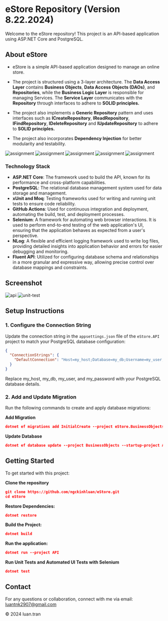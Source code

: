 # eStore Repository (Version 8.22.2024)

Welcome to the eStore repository! This project is an API-based application using ASP.NET Core and PostgreSQL.

## About eStore

- eStore is a simple API-based application designed to manage an online store.

- The project is structured using a 3-layer architecture. The **Data Access Layer** contains **Business Objects**, **Data Access Objects (DAOs)**, and **Repositories**, while the **Business Logic Layer** is responsible for managing Services. The **Service Layer** communicates with the **Repository** through interfaces to adhere to **SOLID principles.**

-  The project also implements a **Generic Repository** pattern and uses interfaces such as **ICreateRepository**, **IReadRepository**, **IFindRepository**, **IDeleteRepository** and **IUpdateRepository** to adhere to **SOLID principles.**

- The project also incorporates **Dependency Injection** for better modularity and testability.

![assignment](./Screenshots/Assignment_01_ASP.NET%20Core%20Web%20API-1.png)
![assignment](./Screenshots/Assignment_01_ASP.NET%20Core%20Web%20API-2.png)
![assignment](./Screenshots/Assignment_01_ASP.NET%20Core%20Web%20API-3.png)
![assignment](./Screenshots/Assignment_01_ASP.NET%20Core%20Web%20API-4.png)
![assignment](./Screenshots/Assignment_01_ASP.NET%20Core%20Web%20API-5.png)

### Technology Stack

- **ASP.NET Core**: The framework used to build the API, known for its performance and cross-platform capabilities.
- **PostgreSQL**: The relational database management system used for data storage and management.
- **xUnit and Moq**: Testing frameworks used for writing and running unit tests to ensure code reliability.
- **GitHub Actions**: Used for continuous integration and deployment, automating the build, test, and deployment processes.
- **Selenium**: A framework for automating web browser interactions. It is used to perform end-to-end testing of the web application's UI, ensuring that the application behaves as expected from a user's perspective.
- **NLog**: A flexible and efficient logging framework used to write log files, providing detailed insights into application behavior and errors for easier debugging and monitoring.
- **Fluent API**: Utilized for configuring database schema and relationships in a more granular and expressive way, allowing precise control over database mappings and constraints.


## Screenshot
![api](./Screenshots/screencapture-localhost-5173-swagger-index-html-2024-08-22-18_30_41.png)
![unit-test](./Screenshots/unit-tests.png)

## Setup Instructions

### 1. Configure the Connection String

Update the connection string in the `appsettings.json` file of the `eStore.API` project to match your PostgreSQL database configuration:

```json
{
  "ConnectionStrings": {
    "DefaultConnection": "Host=my_host;Database=my_db;Username=my_user;Password=my_password"
  }
}
```
Replace my_host, my_db, my_user, and my_password with your PostgreSQL database details.

### 2. Add and Update Migration
Run the following commands to create and apply database migrations:

**Add Migration**
```json
dotnet ef migrations add InitialCreate --project eStore.BusinessObjects --startup-project API
```

**Update Database**
```json
dotnet ef database update --project BusinessObjects --startup-project API
```


## Getting Started
To get started with this project:

**Clone the repository**

```json
git clone https://github.com/ngckinhluan/eStore.git
cd eStore
```
**Restore Dependencies:**
```json
dotnet restore
```
**Build the Project:**
```json
dotnet build
```

**Run the application:**
```json
dotnet run --project API
```

**Run Unit Tests and Automated UI Tests with Selenium**
```json
dotnet test
```

## Contact

For any questions or collaboration, connect with me via email: luantnk2907@gmail.com

© 2024 luan.tran











